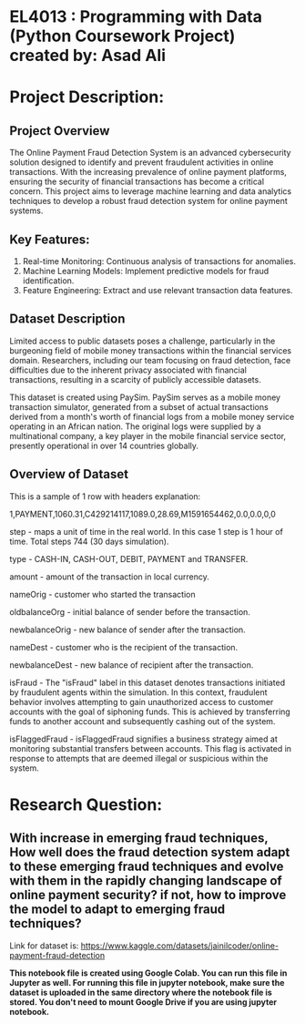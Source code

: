 # EL4013 : Programming with Data (Python Coursework Project) created by: Asad Ali
# Project Description:
## Project Overview
The Online Payment Fraud Detection System is an advanced cybersecurity solution designed to identify and prevent fraudulent activities in online transactions. With the increasing prevalence of online payment platforms, ensuring the security of financial transactions has become a critical concern. This project aims to leverage machine learning and data analytics techniques to develop a robust fraud detection system for online payment systems.

## Key Features:

1.   Real-time Monitoring: Continuous analysis of transactions for anomalies.
2.   Machine Learning Models: Implement predictive models for fraud identification.
3. Feature Engineering: Extract and use relevant transaction data features.

## Dataset Description
Limited access to public datasets poses a challenge, particularly in the burgeoning field of mobile money transactions within the financial services domain. Researchers, including our team focusing on fraud detection, face difficulties due to the inherent privacy associated with financial transactions, resulting in a scarcity of publicly accessible datasets.

This dataset is created using PaySim. PaySim serves as a mobile money transaction simulator, generated from a subset of actual transactions derived from a month's worth of financial logs from a mobile money service operating in an African nation. The original logs were supplied by a multinational company, a key player in the mobile financial service sector, presently operational in over 14 countries globally.

## Overview of Dataset
This is a sample of 1 row with headers explanation:

1,PAYMENT,1060.31,C429214117,1089.0,28.69,M1591654462,0.0,0.0,0,0

step - maps a unit of time in the real world. In this case 1 step is 1 hour of time. Total steps 744 (30 days simulation).

type - CASH-IN, CASH-OUT, DEBIT, PAYMENT and TRANSFER.

amount - amount of the transaction in local currency.

nameOrig - customer who started the transaction

oldbalanceOrg - initial balance of sender before the transaction.

newbalanceOrig - new balance of sender after the transaction.

nameDest - customer who is the recipient of the transaction.

newbalanceDest - new balance of recipient after the transaction.

isFraud - The "isFraud" label in this dataset denotes transactions initiated by fraudulent agents within the simulation. In this context, fraudulent behavior involves attempting to gain unauthorized access to customer accounts with the goal of siphoning funds. This is achieved by transferring funds to another account and subsequently cashing out of the system.

isFlaggedFraud - isFlaggedFraud signifies a business strategy aimed at monitoring substantial transfers between accounts. This flag is activated in response to attempts that are deemed illegal or suspicious within the system.

# Research Question:
## With increase in emerging fraud techniques, How well does the fraud detection system adapt to these emerging fraud techniques and evolve with them in the rapidly changing landscape of online payment security? if not, how to improve the model to adapt to emerging fraud techniques?

Link for dataset is:
https://www.kaggle.com/datasets/jainilcoder/online-payment-fraud-detection

**This notebook file is created using Google Colab. You can run this file in Jupyter as well. For running this file in jupyter notebook, make sure the dataset is uploaded in the same directory where the notebook file is stored. You don't need to mount Google Drive if you are using jupyter notebook.**
